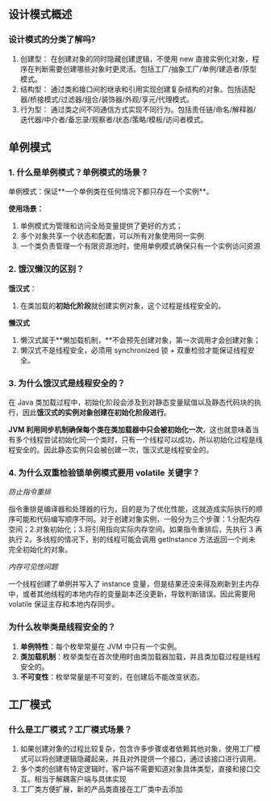 ## 设计模式概述

### 设计模式的分类了解吗?

1. 创建型： 在创建对象的同时隐藏创建逻辑，不使⽤ new 直接实例化对象，程序在判断需要创建哪些对象时更灵活。包括⼯⼚/抽象⼯⼚/单例/建造者/原型模式。
2. 结构型： 通过类和接⼝间的继承和引⽤实现创建复杂结构的对象。包括适配器/桥接模式/过滤器/组合/装饰器/外观/享元/代理模式。
3. ⾏为型： 通过类之间不同通信⽅式实现不同⾏为。包括责任链/命名/解释器/迭代器/中介者/备忘录/观察者/状态/策略/模板/访问者模式。

## 单例模式

### 1. 什么是单例模式？单例模式的场景？

单例模式：保证**⼀个单例类在任何情况下都只存在⼀个实例**。

**使用场景：**

1. 单例模式为管理和访问全局变量提供了更好的方式；
2. 多个对象共享一个状态和配置，可以所有对象使用同一实例
3. 一个类负责管理一个有限资源池时，使用单例模式确保只有一个实例访问资源

### 2. 饿汉懒汉的区别？

**饿汉式**：

1. 在类加载的**初始化阶段**就创建实例对象，这个过程是线程安全的。

**懒汉式**

1. 懒汉式属于**懒加载机制，**不会预先创建对象，第一次调用才会创建对象；
2. 懒汉式不是线程安全，必须用 synchronized 锁 + 双重检验才能保证线程安全。

### 3. 为什么饿汉式是线程安全的？

在 Java 类加载过程中，初始化阶段会涉及到对静态变量赋值以及静态代码块的执行，因此**饿汉式的实例对象创建在初始化阶段进行**。

**JVM 利用同步机制确保每个类在类加载器中只会被初始化一次**，这也就意味着当有多个线程尝试初始化同一个类时，只有一个线程可以成功，所以初始化过程是线程安全的。因此静态实例只会被创建一次，饿汉式是线程安全的。

### 4. 为什么双重检验锁单例模式要用 volatile 关键字？

*防止指令重排*

指令重排是编译器和处理器的行为，目的是为了优化性能，这就造成实际执行的顺序可能和代码编写顺序不同。对于创建对象实例，一般分为三个步骤：1.分配内存空间；2.对象初始化；3.将引用指向实际内存空间。如果指令重排后，先执行 3 再执行 2，多线程的情况下，别的线程可能会调用 getInstance 方法返回一个尚未完全初始化的对象。

*内存可见性问题*

一个线程创建了单例并写入了 instance 变量，但是结果还没来得及刷新到主内存中，或者其他线程的本地内存的变量副本还没更新，导致判断错误。因此需要用 volatile 保证主存和本地内存同步。

### 为什么枚举类是线程安全的？

1. **单例特性**：每个枚举常量在 JVM 中只有一个实例。
2. **类加载机制**：枚举类型在首次使用时由类加载器加载，并且类加载过程是线程安全的。
3. **不可变性**：枚举常量是不可变的，在创建后不能改变状态。



##  工厂模式

### 什么是工厂模式？工厂模式场景？

1. 如果创建对象的过程比较复杂，包含许多步骤或者依赖其他对象，使用工厂模式可以将创建逻辑隐藏起来，并且对外提供一个接口，通过该接口进行调用。
2. 多个类的创建有特定逻辑时，客户端不需要知道对象具体类型，直接和接口交互。相当于解耦客户端与具体实现
3. 工厂类方便扩展，新的产品类直接在工厂类中去添加